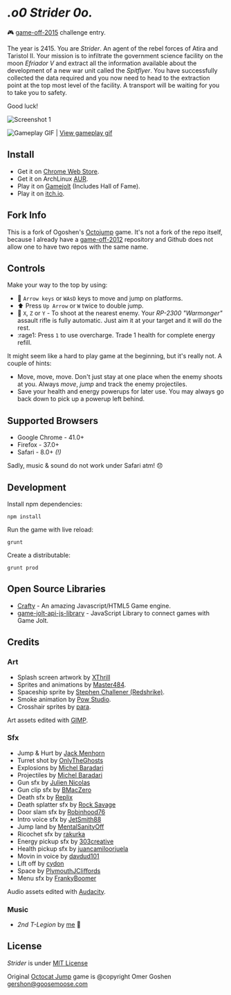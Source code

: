 _.o0 Strider 0o._
===============================

:video_game: [game-off-2015](https://github.com/blog/1990-game-off-iii-everyone-s-a-winner) challenge entry.

The year is 2415. You are _Strider_. An agent of the rebel forces of Atira and Taristol II. Your mission is to infiltrate the government science facility on the moon *Efriador V* and extract all the information available about the development of a new war unit called the *Spitflyer*. You have successfully collected the data required and you now need to head to the extraction point at the top most level of the facility. A transport will be waiting for you to take you to safety. 

Good luck!

![Screenshot 1](http://i.imgur.com/NvyohaR.png) 

![Gameplay GIF](http://i.imgur.com/LB1j1Kgs.gif) | [View gameplay gif](http://i.imgur.com/LB1j1Kg.gifv)

## Install

  * Get it on [Chrome Web Store](https://chrome.google.com/webstore/detail/strider/ojbdlgepnccgakbkapekiifbhjchejnh).
  * Get it on ArchLinux [AUR](https://aur.archlinux.org/packages/strider/).
  * Play it on [Gamejolt](http://gamejolt.com/games/strider/60063) (Includes Hall of Fame).
  * Play it on [itch.io](https://petarov.itch.io/strider).

## Fork Info

This is a fork of Ogoshen's [Octojump](https://github.com/ogoshen/game-off-2012) game. It's not a fork of the repo itself, because I already have a [game-off-2012](https://github.com/petarov/game-off-2012) repository and Github does not allow one to have two repos with the same name.

## Controls

Make your way to the top by using:

  * :running: `Arrow keys` or `WAsD` keys to move and jump on platforms. 
  * :arrow_up: Press `Up Arrow` or `W` twice to double jump.
  * :gun: `X`, `Z` or `Y` - To shoot at the nearest enemy. Your *RP-2300 "Warmonger"* assault rifle is fully automatic. Just aim it at your target and it will do the rest.
  * :rage1: Press `1` to use overcharge. Trade 1 health for complete energy refill.

It might seem like a hard to play game at the beginning, but it's really not. A couple of hints:

 * Move, move, move. Don't just stay at one place when the enemy shoots at you. Always *move*, *jump* and track the enemy projectiles.
 * Save your health and energy powerups for later use. You may always go back down to pick up a powerup left behind.

## Supported Browsers

  * Google Chrome - 41.0+
  * Firefox - 37.0+
  * Safari - 8.0+ _(!)_

Sadly, music & sound do not work under Safari atm! :disappointed:

## Development

Install npm dependencies:

    npm install

Run the game with live reload:

    grunt

Create a distributable:

    grunt prod

## Open Source Libraries

  * [Crafty](http://craftyjs.com) - An amazing Javascript/HTML5 Game engine.
  * [game-jolt-api-js-library](https://github.com/MausGames/game-jolt-api-js-library) - JavaScript Library to connect games with Game Jolt.

## Credits
### Art

  * Splash screen artwork by [XThrill](https://twitter.com/XThrill)
  * Sprites and animations by [Master484](http://opengameart.org/content/open-gunner-starter-kit).
  * Spaceship sprite by [Stephen Challener (Redshrike)](http://opengameart.org/content/space-ship-building-bits-volume-1).
  * Smoke animation by [Pow Studio](http://powstudios.com/content/smoke-animation-pack-1).
  * Crosshair sprites by [para](http://opengameart.org/content/64-crosshairs-pack).

Art assets edited with [GIMP](http://www.gimp.org/).

### Sfx

  * Jump & Hurt by [Jack Menhorn](http://opengameart.org/content/fps-placeholder-sounds)
  * Turret shot by [OnlyTheGhosts](https://www.freesound.org/people/OnlyTheGhosts/sounds/251430/)
  * Explosions by [Michel Baradari](http://opengameart.org/content/2-high-quality-explosions)
  * Projectiles by [Michel Baradari](http://opengameart.org/content/4-projectile-launches)
  * Gun sfx by [Julien Nicolas](https://www.freesound.org/people/Julien%20Nicolas/sounds/133799/)
  * Gun clip sfx by [BMacZero](https://www.freesound.org/people/BMacZero/sounds/94119/)
  * Death sfx by [Replix](https://www.freesound.org/people/Replix/sounds/173126/)
  * Death splatter sfx by [Rock Savage](https://www.freesound.org/people/Rock%20Savage/sounds/81042/)
  * Door slam sfx by [Robinhood76](https://www.freesound.org/people/Robinhood76/sounds/104644/)
  * Intro voice sfx by [JetSmith88](https://www.freesound.org/people/JetSmith88/sounds/206070/)
  * Jump land by [MentalSanityOff](https://www.freesound.org/people/MentalSanityOff/sounds/170504/)
  * Ricochet sfx by [rakurka](https://www.freesound.org/people/rakurka/sounds/109957/)
  * Energy pickup sfx by [303creative](https://www.freesound.org/people/303creative/sounds/39953/)
  * Health pickup sfx by [juancamiloorjuela](https://www.freesound.org/people/juancamiloorjuela/sounds/204318/)
  * Movin in voice by [davdud101](https://www.freesound.org/people/davdud101/sounds/150504/)
  * Lift off by [cydon](https://www.freesound.org/people/cydon/sounds/126507/)
  * Space by [PlymouthJCliffords](https://www.freesound.org/people/PlymouthJCliffords/sounds/164842/)
  * Menu sfx by [FrankyBoomer](https://www.freesound.org/people/FrankyBoomer/sounds/251218/)

Audio assets edited with [Audacity](http://audacity.sourceforge.net/).

### Music

  * _2nd T-Legion_ by [me](http://kenamick.com/pro-xex) :metal:

## License

*Strider* is under [MIT License](LICENSE)

Original [Octocat Jump](https://github.com/ogoshen/game-off-2012) game is @copyright Omer Goshen <gershon@goosemoose.com>


